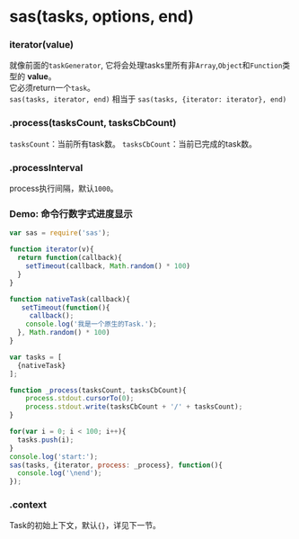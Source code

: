 # sas(tasks, <span class="dw-heightlight">options</span>, end)
### iterator(value)
就像前面的`taskGenerator`, 它将会处理tasks里所有非`Array`,`Object`和`Function`类型的 **value**。<br>
它必须return一个`task`。<br>
`sas(tasks, iterator, end)` 相当于 `sas(tasks, {iterator: iterator}, end)` 
### .process(tasksCount, tasksCbCount)
`tasksCount`：当前所有task数。
`tasksCbCount`：当前已完成的task数。
### .processInterval
process执行间隔，默认`1000`。
### Demo: 命令行数字式进度显示
```js
var sas = require('sas');

function iterator(v){
  return function(callback){
    setTimeout(callback, Math.random() * 100)
  }
}

function nativeTask(callback){
   setTimeout(function(){
     callback();
    console.log('我是一个原生的Task.');
  }, Math.random() * 100)
}

var tasks = [
  {nativeTask}
];

function _process(tasksCount, tasksCbCount){
    process.stdout.cursorTo(0);
    process.stdout.write(tasksCbCount + '/' + tasksCount);
}

for(var i = 0; i < 100; i++){
  tasks.push(i);
}
console.log('start:');
sas(tasks, {iterator, process: _process}, function(){
  console.log('\nend');
});
```
### .context
Task的初始上下文，默认`{}`，详见下一节。


